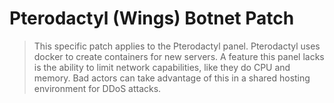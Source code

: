 # Pterodactyl (Wings) Botnet Patch
> This specific patch applies to the Pterodactyl panel. Pterodactyl uses docker to create containers for new servers. A feature this panel lacks is the ability to limit network capabilities, like they do CPU and memory. Bad actors can take advantage of this in a shared hosting environment for DDoS attacks. 
